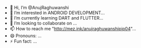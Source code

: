 - 👋 Hi, I’m @AnujRaghuwanshi
- 👀 I’m interested in ANDROID DEVELOPMENT...
- 🌱 I’m currently learning DART and FLUTTER...
- 💞️ I’m looking to collaborate on ...
- 📫 How to reach me "http://mez.ink/anujraghuwanshipip04"...
- 😄 Pronouns: ...
- ⚡ Fun fact: ...

<!---
AnujRaghuwanshi/AnujRaghuwanshi is a ✨ special ✨ repository because its `README.md` (this file) appears on your GitHub profile.
You can click the Preview link to take a look at your changes.
--->
